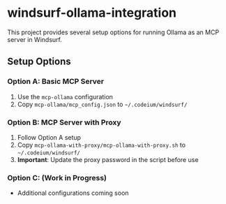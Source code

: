 # windsurf-ollama-integration

This project provides several setup options for running Ollama as an MCP server in Windsurf.

## Setup Options

### Option A: Basic MCP Server
1. Use the `mcp-ollama` configuration
2. Copy `mcp-ollama/mcp_config.json` to `~/.codeium/windsurf/`

### Option B: MCP Server with Proxy
1. Follow Option A setup
2. Copy `mcp-ollama-with-proxy/mcp-ollama-with-proxy.sh` to `~/.codeium/windsurf/`
3. **Important**: Update the proxy password in the script before use

### Option C: (Work in Progress)
* Additional configurations coming soon
